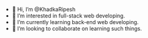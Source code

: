 - 👋 Hi, I’m @KhadkaRipesh
- 👀 I’m interested in full-stack web developing.
- 🌱 I’m currently learning back-end web developing.
- 💞️ I’m looking to collaborate on learning such things.
<!---
KhadkaRipesh/KhadkaRipesh is a ✨ special ✨ repository because its `README.md` (this file) appears on your GitHub profile.
You can click the Preview link to take a look at your changes.
--->
